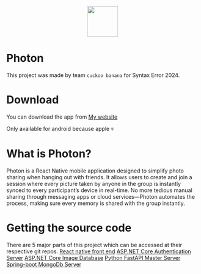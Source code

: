 <p align="center">
<img src="https://photon.garvit.tech/static/favicon.ico" width=80></img>
</p>

# Photon

This project was made by team `cuckoo banana` for Syntax Error 2024.

# Download

You can download the app from [My website](https://photon.garvit.tech)

Only available for android because apple 💀

# What is Photon?

Photon is a React Native mobile application designed to simplify photo sharing when hanging out with friends. It allows users to create and join a session where every picture taken by anyone in the group is instantly synced to every participant’s device in real-time. No more tedious manual sharing through messaging apps or cloud services—Photon automates the process, making sure every memory is shared with the group instantly.

# Getting the source code

There are 5 major parts of this project which can be accessed at their respective git repos.
[React native front end](https://github.com/phot-on/App)
[ASP.NET Core Authentication Server](https://github.com/phot-on/Photon.Auth)
[ASP.NET Core Image Database](https://github.com/phot-on/Photon.ImageDb)
[Python FastAPI Master Server](https://github.com/phot-on/orchestrator)
[Spring-boot MongoDb Server](https://github.com/phot-on/ProtonDb)

